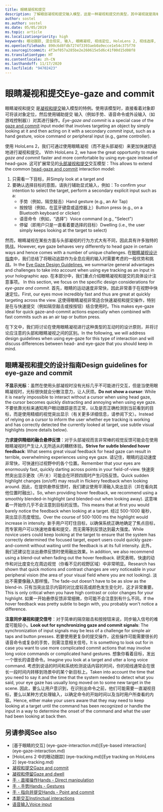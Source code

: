 ```yaml
---
title: 眼睛凝视和提交
description: 了解眼部凝视和提交输入模型，这是一种凝视和提交的类型，其中凝视就是简单地看着对象。
author: sostel
ms.author: sostel
ms.date: 05/05/2019
ms.topic: article
ms.localizationpriority: high
keywords: 眼动跟踪, 混合现实, 输入, 眼睛凝视, 视线定位, HoloLens 2, 视线选择, 混合现实头戴显示设备, windows 混合现实头戴显示设备, 虚拟现实头戴显示设备, HoloLens, MRTK, 混合现实工具包, 凝视
ms.openlocfilehash: 890c6d8fdb7274f3393aeb0a9ecce1e54c375f70
ms.sourcegitcommit: 4f3ef057a285be2e260615e5d6c41f00d15d08f8
ms.translationtype: HT
ms.contentlocale: zh-CN
ms.lasthandoff: 11/17/2020
ms.locfileid: "94702423"
---
```

# <a name="eye-gaze-and-commit"></a><span data-ttu-id="e6840-104">眼睛凝视和提交</span><span class="sxs-lookup"><span data-stu-id="e6840-104">Eye-gaze and commit</span></span>
<span data-ttu-id="e6840-105">眼睛凝视和提交  是[凝视和提交](gaze-and-commit.md)输入模型的特例。使用该模型时，直接看着对象即可将该对象定位，然后使用辅助提交  输入（例如手势、语音命令或外设输入（如游戏控制器））对其进行操作。</span><span class="sxs-lookup"><span data-stu-id="e6840-105">_Eye-gaze and commit_ is a special case of the [gaze and commit](gaze-and-commit.md) input model that involves targeting an object by simply looking at it and then acting on it with a secondary _commit_ input, such as a hand gesture, voice command or peripheral input (e.g., game controller).</span></span> 

<span data-ttu-id="e6840-106">使用 HoloLens 2，我们可通过使用眼睛凝视（而不是头部凝视）来更加快速舒适地进行凝视和提交。 </span><span class="sxs-lookup"><span data-stu-id="e6840-106">With HoloLens 2, we have the great opportunity to make _gaze and commit_ faster and more comfortable by using eye-gaze instead of head-gaze.</span></span> <span data-ttu-id="e6840-107">这可扩展常见的[头部凝视和提交](gaze-and-commit.md)交互模型：</span><span class="sxs-lookup"><span data-stu-id="e6840-107">This allows to extend the common [head-gaze and commit](gaze-and-commit.md) interaction model:</span></span> 
1. <span data-ttu-id="e6840-108">只需看一下目标，并</span><span class="sxs-lookup"><span data-stu-id="e6840-108">Simply look at a target and</span></span> 
2. <span data-ttu-id="e6840-109">要确认选择目标的意图，请执行辅助显式输入，例如：</span><span class="sxs-lookup"><span data-stu-id="e6840-109">To confirm your intention to select the target, perform a secondary explicit input such as a:</span></span>  
   - <span data-ttu-id="e6840-110">手势（例如，隔空敲击）</span><span class="sxs-lookup"><span data-stu-id="e6840-110">Hand gesture (e.g., an Air Tap)</span></span>
   - <span data-ttu-id="e6840-111">按按钮（例如，在蓝牙键盘或遥控器上）</span><span class="sxs-lookup"><span data-stu-id="e6840-111">Button press (e.g., on a Bluetooth keyboard or clicker)</span></span>
   - <span data-ttu-id="e6840-112">语音命令（例如，“选择”）</span><span class="sxs-lookup"><span data-stu-id="e6840-112">Voice command (e.g., "Select")</span></span>
   - <span data-ttu-id="e6840-113">停留（即用户只是一直看着要选择的目标）</span><span class="sxs-lookup"><span data-stu-id="e6840-113">Dwelling (i.e., the user simply keeps looking at the target to select)</span></span>

<span data-ttu-id="e6840-114">然而，眼睛凝视在某些方面与头部凝视的行为方式大有不同，因此具有许多独特的挑战。</span><span class="sxs-lookup"><span data-stu-id="e6840-114">However, eye gaze behaves very differently to head gaze in certain ways and hence comes with a number of unique challenges.</span></span> <span data-ttu-id="e6840-115">在[眼睛凝视设计指南](eye-tracking.md)中，我们总结了将眼动追踪作为全息应用的输入时需要考虑的一般优势和挑战。</span><span class="sxs-lookup"><span data-stu-id="e6840-115">In the [Eye Gaze Design Guidelines](eye-tracking.md), we summarize general advantages and challenges to take into account when using eye tracking as an input in your holographic app.</span></span> <span data-ttu-id="e6840-116">在本部分中，我们重点介绍眼睛凝视和提交的具体设计注意事项。 </span><span class="sxs-lookup"><span data-stu-id="e6840-116">In this section, we focus on the specific design considerations for _eye-gaze and commit_.</span></span>
<span data-ttu-id="e6840-117">首先，眼睛的运动速度非常快，因此非常善于在视野中快速定位。</span><span class="sxs-lookup"><span data-stu-id="e6840-117">First, our eyes move incredibly fast and thus are great at quickly targeting across the view.</span></span> <span data-ttu-id="e6840-118">这使得眼睛凝视非常适合快速凝视和提交操作，特别是在与快速提交（例如隔空敲击或按按钮）结合使用时。</span><span class="sxs-lookup"><span data-stu-id="e6840-118">This makes eye-gaze ideal for quick gaze-and-commit actions especially when combined with fast commits such as an air tap or button press.</span></span>
   
<span data-ttu-id="e6840-119">在下文中，我们将讨论在使用眼睛凝视进行这种类型的互动时的设计原则，并将讨论应注意的头部和眼睛凝视之间的区别。</span><span class="sxs-lookup"><span data-stu-id="e6840-119">In the following, we will address design guidelines when using eye-gaze for this type of interaction and will discuss differences between head- and eye-gaze that you should keep in mind.</span></span>

## <a name="design-guidelines-for-eye-gaze-and-commit"></a><span data-ttu-id="e6840-120">眼睛凝视和提交的设计指南</span><span class="sxs-lookup"><span data-stu-id="e6840-120">Design guidelines for eye-gaze and commit</span></span>

<span data-ttu-id="e6840-121">**不显示光标**：虽然在使用头部凝视时没有光标几乎不可能进行交互，但是当使用眼睛凝视时，光标很快就会分散注意力，让人厌烦。</span><span class="sxs-lookup"><span data-stu-id="e6840-121">**Do not show a cursor**: While it is nearly impossible to interact without a cursor when using head gaze, the cursor becomes quickly distracting and annoying when using eye gaze.</span></span> <span data-ttu-id="e6840-122">不要依靠光标来通知用户眼动跟踪是否正常，以及是否正确检测到当前看到的目标，而是使用精细的视觉突出显示（有关更多详细信息，请参阅下文）。</span><span class="sxs-lookup"><span data-stu-id="e6840-122">Instead of relying on a cursor to inform the user whether eye tracking is working and has correctly detected the currently looked at target, use subtle visual highlights (more details below).</span></span>

<span data-ttu-id="e6840-123">**力求提供精细的融合悬停反馈**：对于头部凝视而言非常棒的视觉反馈可能会在使用眼睛凝视时产生让人无所适从的糟糕体验。</span><span class="sxs-lookup"><span data-stu-id="e6840-123">**Strive for subtle blended hover feedback**: What seems great visual feedback for head gaze can result in terrible, overwhelming experiences using eye gaze.</span></span> <span data-ttu-id="e6840-124">请记住，眼睛的运动速度非常快，可快速扫过视野中的各个位置。</span><span class="sxs-lookup"><span data-stu-id="e6840-124">Remember that your eyes are enormously fast, quickly darting across points in your field-of-view.</span></span> <span data-ttu-id="e6840-125">快速突然突出显示更改（开/关）可能会在环顾四周时产生闪烁反馈。</span><span class="sxs-lookup"><span data-stu-id="e6840-125">Quick sudden highlight changes (on/off) may result in flickery feedback when looking around.</span></span> <span data-ttu-id="e6840-126">因此，在提供悬停反馈时，我们建议使用平滑融入突出显示（并在看向其他位置时融出）。</span><span class="sxs-lookup"><span data-stu-id="e6840-126">So, when providing hover feedback, we recommend using a smoothly blended-in highlight (and blended-out when looking away).</span></span> <span data-ttu-id="e6840-127">这意味着一开始你几乎不会注意到目标的反馈。</span><span class="sxs-lookup"><span data-stu-id="e6840-127">This means that at first you would barely notice the feedback when looking at a target.</span></span> <span data-ttu-id="e6840-128">经过 500-1000 毫秒，突出显示亮度增加。</span><span class="sxs-lookup"><span data-stu-id="e6840-128">Over the course of 500-1000 ms the highlight would increase in intensity.</span></span> <span data-ttu-id="e6840-129">新手用户可盯住目标，以确保系统正确地确定了焦点目标，而专家用户可以快速地查看和提交，而无需等到反馈达到最大强度。</span><span class="sxs-lookup"><span data-stu-id="e6840-129">While novice users could keep looking at the target to ensure that the system has correctly determined the focused target, expert users could quickly gaze-and-commit without waiting until the feedback is at its full intensity.</span></span> <span data-ttu-id="e6840-130">此外，我们还建议在淡出悬停反馈时使用融出效果。</span><span class="sxs-lookup"><span data-stu-id="e6840-130">In addition, we also recommend using a blend-out when fading out the hover feedback.</span></span> <span data-ttu-id="e6840-131">研究表明，快速的动作和对比度变化在周边视觉（你看不见的视野区域）中非常明显。</span><span class="sxs-lookup"><span data-stu-id="e6840-131">Research has shown that quick motions and contrast changes are very noticeable in your peripheral vision (the area of your visual field where you are not looking).</span></span>
<span data-ttu-id="e6840-132">淡出不需要像融入那样慢。</span><span class="sxs-lookup"><span data-stu-id="e6840-132">The fade-out doesn't have to be as slow as the blend-in.</span></span> <span data-ttu-id="e6840-133">只有当突出显示内容的对比度较高或颜色发生变化时，这才非常重要。</span><span class="sxs-lookup"><span data-stu-id="e6840-133">This is only critical when you have high contrast or color changes for your highlight.</span></span> <span data-ttu-id="e6840-134">如果一开始悬停反馈非常细微，你可能不会注意到有什么不同。</span><span class="sxs-lookup"><span data-stu-id="e6840-134">If the hover feedback was pretty subtle to begin with, you probably won't notice a difference.</span></span>

<span data-ttu-id="e6840-135">**注意同步凝视和提交信号**：对于简单的隔空敲击和按按钮来说，同步输入信号的难度可能较小。</span><span class="sxs-lookup"><span data-stu-id="e6840-135">**Look out for synchronizing gaze and commit signals**: The synchronization of input signals may be less of a challenge for simple air taps and button presses.</span></span> <span data-ttu-id="e6840-136">若要使用更复杂的提交操作，这些操作可能需要很长的语音命令或复杂的手势，则需注意相关信号。</span><span class="sxs-lookup"><span data-stu-id="e6840-136">It is something to look out for in case you want to use more complicated commit actions that may involve long voice commands or complicated hand gestures.</span></span> <span data-ttu-id="e6840-137">想象你看着目标，发出一个很长的语音命令。</span><span class="sxs-lookup"><span data-stu-id="e6840-137">Imagine you look at a target and utter a long voice command.</span></span> <span data-ttu-id="e6840-138">考虑到说话的时间和系统检测说话内容的时间，你的视线通常会在很长一段时间内转移到场景中的某个新目标上。</span><span class="sxs-lookup"><span data-stu-id="e6840-138">Taken into account the time that you need to say it and the time that the system needed to detect what you said, your eye gaze has usually long moved on to some new target in the scene.</span></span> <span data-ttu-id="e6840-139">因此，要么让用户意识到，在识别出命令之前，他们可能需要一直凝视目标，要么以某种方式处理输入，以确定命令的开始时间以及当时用户所查看的内容。</span><span class="sxs-lookup"><span data-stu-id="e6840-139">Hence, either make your users aware that they may need to keep looking at a target until the command has been recognized or handle the input in a way to determine the onset of the command and what the user had been looking at back then.</span></span>

## <a name="see-also"></a><span data-ttu-id="e6840-140">另请参阅</span><span class="sxs-lookup"><span data-stu-id="e6840-140">See also</span></span>
* <span data-ttu-id="e6840-141">[基于眼睛的交互] (eye-gaze-interaction.md)</span><span class="sxs-lookup"><span data-stu-id="e6840-141">[Eye-based interaction] (eye-gaze-interaction.md)</span></span>
* <span data-ttu-id="e6840-142">[HoloLens 2 中的眼动跟踪] (eye-tracking.md)</span><span class="sxs-lookup"><span data-stu-id="e6840-142">[Eye tracking on HoloLens 2] (eye-tracking.md)</span></span>
* [<span data-ttu-id="e6840-143">凝视和提交</span><span class="sxs-lookup"><span data-stu-id="e6840-143">Gaze and commit</span></span>](gaze-and-commit.md)
* [<span data-ttu-id="e6840-144">凝视和停留</span><span class="sxs-lookup"><span data-stu-id="e6840-144">Gaze and dwell</span></span>](gaze-and-dwell.md)
* [<span data-ttu-id="e6840-145">手 - 直接操作</span><span class="sxs-lookup"><span data-stu-id="e6840-145">Hands - Direct manipulation</span></span>](direct-manipulation.md)
* [<span data-ttu-id="e6840-146">手 - 手势</span><span class="sxs-lookup"><span data-stu-id="e6840-146">Hands - Gestures</span></span>](gaze-and-commit.md#composite-gestures)
* [<span data-ttu-id="e6840-147">手 - 指向并提交</span><span class="sxs-lookup"><span data-stu-id="e6840-147">Hands - Point and commit</span></span>](point-and-commit.md)
* [<span data-ttu-id="e6840-148">本能交互</span><span class="sxs-lookup"><span data-stu-id="e6840-148">Instinctual interactions</span></span>](interaction-fundamentals.md)
* [<span data-ttu-id="e6840-149">语音输入</span><span class="sxs-lookup"><span data-stu-id="e6840-149">Voice input</span></span>](voice-input.md)
